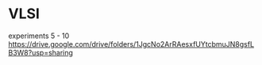 # VLSI

experiments 5 - 10
https://drive.google.com/drive/folders/1JgcNo2ArRAesxfUYtcbmuJN8gsfLB3W8?usp=sharing
